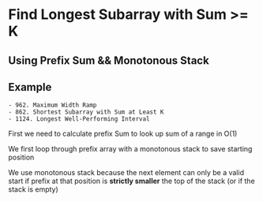 # Find Longest Subarray with Sum >= K

## Using Prefix Sum && Monotonous Stack

## Example
	- 962. Maximum Width Ramp
	- 862. Shortest Subarray with Sum at Least K
	- 1124. Longest Well-Performing Interval

First we need to calculate prefix Sum to look up sum of a range in O(1)

We first loop through prefix array with a monotonous stack to save starting position

We use monotonous stack because the next element can only be a valid start if prefix at that position is **strictly smaller** the top of the stack (or if the stack is empty)